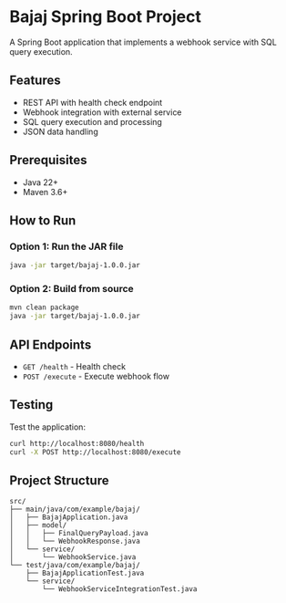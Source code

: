 # Bajaj Spring Boot Project

A Spring Boot application that implements a webhook service with SQL query execution.

## Features

- REST API with health check endpoint
- Webhook integration with external service
- SQL query execution and processing
- JSON data handling

## Prerequisites

- Java 22+
- Maven 3.6+

## How to Run

### Option 1: Run the JAR file
```bash
java -jar target/bajaj-1.0.0.jar
```

### Option 2: Build from source
```bash
mvn clean package
java -jar target/bajaj-1.0.0.jar
```

## API Endpoints

- `GET /health` - Health check
- `POST /execute` - Execute webhook flow

## Testing

Test the application:
```bash
curl http://localhost:8080/health
curl -X POST http://localhost:8080/execute
```

## Project Structure

```
src/
├── main/java/com/example/bajaj/
│   ├── BajajApplication.java
│   ├── model/
│   │   ├── FinalQueryPayload.java
│   │   └── WebhookResponse.java
│   └── service/
│       └── WebhookService.java
└── test/java/com/example/bajaj/
    ├── BajajApplicationTest.java
    └── service/
        └── WebhookServiceIntegrationTest.java
```
